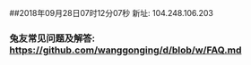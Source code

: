 ##2018年09月28日07时12分07秒 新址: 104.248.106.203
### 兔友常见问题及解答: https://github.com/wanggonging/d/blob/w/FAQ.md
